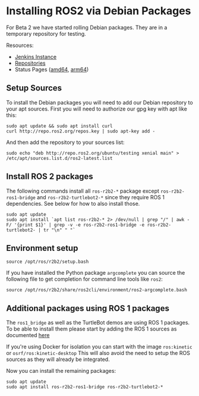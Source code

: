 # Installing ROS2 via Debian Packages

For Beta 2 we have started rolling Debian packages. They are in a temporary repository for testing.

Resources:
 - [Jenkins Instance](http://build.ros2.org/)
 - [Repositories](http://repo.ros2.org)
 - Status Pages ([amd64](http://repo.ros2.org/status_page/ros_r2b2_default.html), [arm64](http://repo.ros2.org/status_page/ros_r2b2_uxv8.html))

## Setup Sources

To install the Debian packages you will need to add our Debian repository to your apt sources.
First you will need to authorize our gpg key with apt like this:

```
sudo apt update && sudo apt install curl
curl http://repo.ros2.org/repos.key | sudo apt-key add -
```

And then add the repository to your sources list:

```
sudo echo "deb http://repo.ros2.org/ubuntu/testing xenial main" > /etc/apt/sources.list.d/ros2-latest.list
```

## Install ROS 2 packages

The following commands install all `ros-r2b2-*` package except `ros-r2b2-ros1-bridge` and `ros-r2b2-turtlebot2-*` since they require ROS 1 dependencies.
See below for how to also install those.

```
sudo apt update
sudo apt install `apt list ros-r2b2-* 2> /dev/null | grep "/" | awk -F/ '{print $1}' | grep -v -e ros-r2b2-ros1-bridge -e ros-r2b2-turtlebot2- | tr "\n" " "`
```

## Environment setup

```
source /opt/ros/r2b2/setup.bash
```

If you have installed the Python package `argcomplete` you can source the following file to get completion for command line tools like `ros2`:

```
source /opt/ros/r2b2/share/ros2cli/environment/ros2-argcomplete.bash
```

## Additional packages using ROS 1 packages

The `ros1_bridge` as well as the TurtleBot demos are using ROS 1 packages.
To be able to install them please start by adding the ROS 1 sources as documented [here](http://wiki.ros.org/Installation/Ubuntu?distro=kinetic)

If you're using Docker for isolation you can start with the image `ros:kinetic` or `osrf/ros:kinetic-desktop`
This will also avoid the need to setup the ROS sources as they will already be integrated.

Now you can install the remaining packages:

```
sudo apt update
sudo apt install ros-r2b2-ros1-bridge ros-r2b2-turtlebot2-*
```
